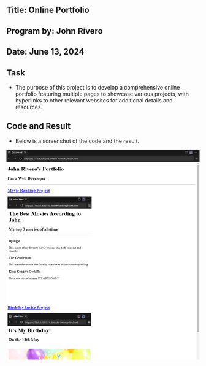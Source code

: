 ## Title: Online Portfolio

## Program by: John Rivero

## Date: June 13, 2024

## Task

-   The purpose of this project is to develop a comprehensive online portfolio featuring multiple pages to showcase various projects, with hyperlinks to other relevant websites for additional details and resources.
## Code and Result

-   Below is a screenshot of the code and the result.

![Image alt text](result.png)


